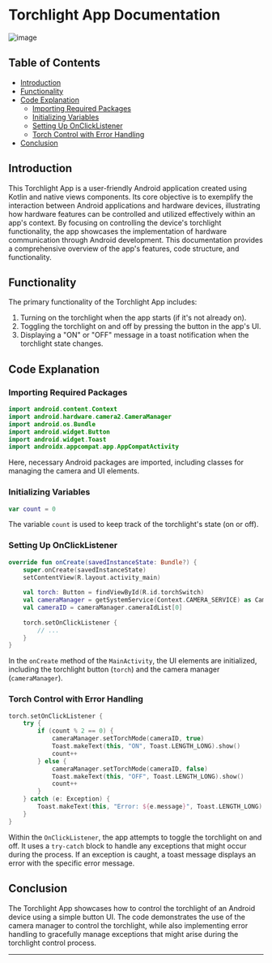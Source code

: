 # Torchlight App Documentation
![image](https://github.com/suraiya-jahan-bhuiyan-sraboni/Torch_Light_App/assets/85396098/2ad5c9b7-2616-4c4c-b897-024fb7d566b5)

## Table of Contents

- [Introduction](#introduction)
- [Functionality](#functionality)
- [Code Explanation](#code-explanation)
  - [Importing Required Packages](#importing-required-packages)
  - [Initializing Variables](#initializing-variables)
  - [Setting Up OnClickListener](#setting-up-onclicklistener)
  - [Torch Control with Error Handling](#torch-control-with-error-handling)
- [Conclusion](#conclusion)

## Introduction

This Torchlight App is a user-friendly Android application created using Kotlin and native views components. Its core objective is to exemplify the interaction between Android applications and hardware devices, illustrating how hardware features can be controlled and utilized effectively within an app's context. By focusing on controlling the device's torchlight functionality, the app showcases the implementation of hardware communication through Android development. This documentation provides a comprehensive overview of the app's features, code structure, and functionality.

## Functionality

The primary functionality of the Torchlight App includes:

1. Turning on the torchlight when the app starts (if it's not already on).
2. Toggling the torchlight on and off by pressing the button in the app's UI.
3. Displaying a "ON" or "OFF" message in a toast notification when the torchlight state changes.

## Code Explanation

### Importing Required Packages

```kotlin
import android.content.Context
import android.hardware.camera2.CameraManager
import android.os.Bundle
import android.widget.Button
import android.widget.Toast
import androidx.appcompat.app.AppCompatActivity
```

Here, necessary Android packages are imported, including classes for managing the camera and UI elements.

### Initializing Variables

```kotlin
var count = 0
```

The variable `count` is used to keep track of the torchlight's state (on or off).

### Setting Up OnClickListener

```kotlin
override fun onCreate(savedInstanceState: Bundle?) {
    super.onCreate(savedInstanceState)
    setContentView(R.layout.activity_main)
    
    val torch: Button = findViewById(R.id.torchSwitch)
    val cameraManager = getSystemService(Context.CAMERA_SERVICE) as CameraManager
    val cameraID = cameraManager.cameraIdList[0]
    
    torch.setOnClickListener {
        // ...
    }
}
```

In the `onCreate` method of the `MainActivity`, the UI elements are initialized, including the torchlight button (`torch`) and the camera manager (`cameraManager`).

### Torch Control with Error Handling

```kotlin
torch.setOnClickListener {
    try {
        if (count % 2 == 0) {
            cameraManager.setTorchMode(cameraID, true)
            Toast.makeText(this, "ON", Toast.LENGTH_LONG).show()
            count++
        } else {
            cameraManager.setTorchMode(cameraID, false)
            Toast.makeText(this, "OFF", Toast.LENGTH_LONG).show()
            count++
        }
    } catch (e: Exception) {
        Toast.makeText(this, "Error: ${e.message}", Toast.LENGTH_LONG).show()
    }
}
```

Within the `OnClickListener`, the app attempts to toggle the torchlight on and off. It uses a `try-catch` block to handle any exceptions that might occur during the process. If an exception is caught, a toast message displays an error with the specific error message.

## Conclusion

The Torchlight App showcases how to control the torchlight of an Android device using a simple button UI. The code demonstrates the use of the camera manager to control the torchlight, while also implementing error handling to gracefully manage exceptions that might arise during the torchlight control process.

---

